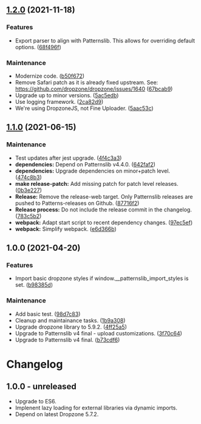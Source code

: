 ## [1.2.0](https://github.com/patternslib/pat-upload/compare/1.1.0...1.2.0) (2021-11-18)


### Features

* Export parser to align with Patternslib. This allows for overriding default options. ([68f496f](https://github.com/patternslib/pat-upload/commit/68f496f14d1df080d81de04f3f850557f3224deb))


### Maintenance

* Modernize code. ([b50f672](https://github.com/patternslib/pat-upload/commit/b50f672c084610172c1fb8afb3f715430af64586))
* Remove Safari patch as it is already fixed upstream. See: https://github.com/dropzone/dropzone/issues/1640 ([67bcab9](https://github.com/patternslib/pat-upload/commit/67bcab9458ab38e5b839cd15ed8fa7aca74ea04b))
* Upgrade up to minor versions. ([5ac5edb](https://github.com/patternslib/pat-upload/commit/5ac5edbf91752ec936385d2839624b43201ca502))
* Use logging framework. ([2ca82d9](https://github.com/patternslib/pat-upload/commit/2ca82d967d7fbf835b529b378c9f29c8badc8c76))
* We're using DropzoneJS, not Fine Uploader. ([5aac53c](https://github.com/patternslib/pat-upload/commit/5aac53cd0d5c85fe7d379520dfd03fac6df49289))

## [1.1.0](https://github.com/patternslib/pat-upload/compare/1.0.0...1.1.0) (2021-06-15)


### Maintenance

* Test updates after jest upgrade. ([4f4c3a3](https://github.com/patternslib/pat-upload/commit/4f4c3a354021c3760440f265417f41fad32ad799))
* **dependencies:** Depend on Patternslib v4.4.0. ([642faf2](https://github.com/patternslib/pat-upload/commit/642faf226a63b30eb1e392f387f84194f133de9d))
* **dependencies:** Upgrade dependencies on minor+patch level. ([474c8b3](https://github.com/patternslib/pat-upload/commit/474c8b3623bfb9755b872e843ae742b2ba41adbf))
* **make release-patch:** Add missing patch for patch level releases. ([0b3e227](https://github.com/patternslib/pat-upload/commit/0b3e22782d3f65f824b33b51b83b7f8059f74994))
* **Release:** Remove the release-web target. Only Patternslib releases are pushed to Patterns-releases on Github. ([87716f2](https://github.com/patternslib/pat-upload/commit/87716f2f412ebb38f028f4d240c607b53575c4f4))
* **Release process:** Do not include the release commit in the changelog. ([783c5b2](https://github.com/patternslib/pat-upload/commit/783c5b2bb499a29c9725ef79a302d6106363feb8))
* **webpack:** Adapt start script to recent dependency changes. ([97ec5ef](https://github.com/patternslib/pat-upload/commit/97ec5ef4c10de8ce3173baeffe5c9cbe1bece5d3))
* **webpack:** Simplify webpack. ([e6d366b](https://github.com/patternslib/pat-upload/commit/e6d366b975ad4495d8a052b43027396b24b6f8a6))

## 1.0.0 (2021-04-20)


### Features

* Import basic dropzone styles if window.__patternslib_import_styles is set. ([b98385d](https://github.com/patternslib/pat-upload/commit/b98385d80510c0efa2f336aec1e906ee0bc888f3))


### Maintenance

* Add basic test. ([98d7c83](https://github.com/patternslib/pat-upload/commit/98d7c837297858883d48877dcef4127cfbd10457))
* Cleanup and maintainance tasks. ([1b9a308](https://github.com/patternslib/pat-upload/commit/1b9a3088f973fc2b04633899bde30b35afa435a3))
* Upgrade dropzone library to 5.9.2. ([4ff25a5](https://github.com/patternslib/pat-upload/commit/4ff25a5fd6d02b492320bdc8541e54ea4ac8d21b))
* Upgrade to Patternslib v4 final - upload customizations. ([3f70c64](https://github.com/patternslib/pat-upload/commit/3f70c64f6c12126549399aa745e5cc16463d877c))
* Upgrade to Patternslib v4 final. ([b73cdf6](https://github.com/patternslib/pat-upload/commit/b73cdf666faf585773259541cbdca8f3d3930d1b))

# Changelog


## 1.0.0 - unreleased

- Upgrade to ES6.
- Implenent lazy loading for external libraries via dynamic imports.
- Depend on latest Dropzone 5.7.2.
